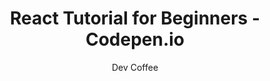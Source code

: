 ---
sections:
  - reactjs
link: 'https://www.youtube.com/watch?v=ZnRFerIP8aA'
title: 'React Tutorial for Beginners - Codepen.io'
author: 'Dev Coffee'
publishedAt: 2017-01-10T00:00:00.000Z
type:
  - video
  - tutorial
topics:
  - get_started
suggestedBy:
  - andreamangano
createdAt: 2018-03-20T22:51:40.252Z
reference: aHR0cHM6Ly93d3cueW91dHViZS5jb20vd2F0Y2g_dj1ablJGZXJJUDhhQQ
slug: react-tutorial-for-beginners-codepenio-by-dev-coffee
---